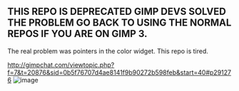 ## THIS REPO IS DEPRECATED GIMP DEVS SOLVED THE PROBLEM  GO BACK TO USING THE NORMAL REPOS IF YOU ARE ON GIMP 3.

The real problem was pointers in the color widget. This repo is tired. 

http://gimpchat.com/viewtopic.php?f=7&t=20876&sid=0b5f76707d4ae8141f9b90272b598feb&start=40#p291276
![image](https://github.com/user-attachments/assets/a98999be-476c-45f1-9c3f-e5ff4706595f)

